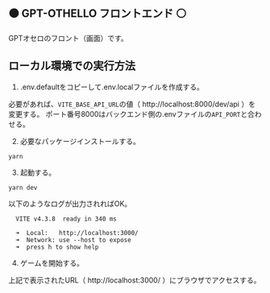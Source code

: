:black_circle: GPT-OTHELLO フロントエンド :white_circle:
-------------------

GPTオセロのフロント（画面）です。

## ローカル環境での実行方法

1. .env.defaultをコピーして.env.localファイルを作成する。

必要があれば、`VITE_BASE_API_URL`の値（ http://localhost:8000/dev/api ）を変更する。
ポート番号8000はバックエンド側の.envファイルの`API_PORT`と合わせる。

2. 必要なパッケージインストールする。

```
yarn
```

3. 起動する。

```
yarn dev
```

以下のようなログが出力されればOK。
```
  VITE v4.3.8  ready in 340 ms

  ➜  Local:   http://localhost:3000/
  ➜  Network: use --host to expose
  ➜  press h to show help

```

4. ゲームを開始する。

上記で表示されたURL（ http://localhost:3000/ ）にブラウザでアクセスする。

